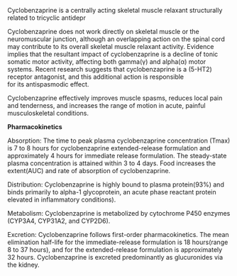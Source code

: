 Cyclobenzaprine is a centrally acting skeletal muscle relaxant structurally related to tricyclic antidepr

Cyclobenzaprine does not work directly on skeletal muscle or the neuromuscular junction, although an overlapping action on the spinal cord may contribute to its overall skeletal muscle relaxant activity. Evidence implies that the resultant impact of cyclobenzaprine is a decline of tonic somatic motor activity, affecting both gamma(γ) and alpha(α) motor systems. Recent research suggests that cyclobenzaprine is a (5-HT2) receptor antagonist, and this additional action is responsible for its antispasmodic effect.

Cyclobenzaprine effectively improves muscle spasms, reduces local pain and tenderness, and increases the range of motion in acute, painful musculoskeletal conditions.

**Pharmacokinetics**

Absorption: The time to peak plasma cyclobenzaprine concentration (Tmax) is 7 to 8 hours for cyclobenzaprine extended-release formulation and approximately 4 hours for immediate release formulation. The steady-state plasma concentration is attained within 3 to 4 days. Food increases the extent(AUC) and rate of absorption of cyclobenzaprine.

Distribution: Cyclobenzaprine is highly bound to plasma protein(93%) and binds primarily to alpha-1 glycoprotein, an acute phase reactant protein elevated in inflammatory conditions).

Metabolism: Cyclobenzaprine is metabolized by cytochrome P450 enzymes (CYP3A4, CYP31A2, and CYP2D6).

Excretion: Cyclobenzaprine follows first-order pharmacokinetics. The mean elimination half-life for the immediate-release formulation is 18 hours(range 8 to 37 hours), and for the extended-release formulation is approximately 32 hours. Cyclobenzaprine is excreted predominantly as glucuronides via the kidney.